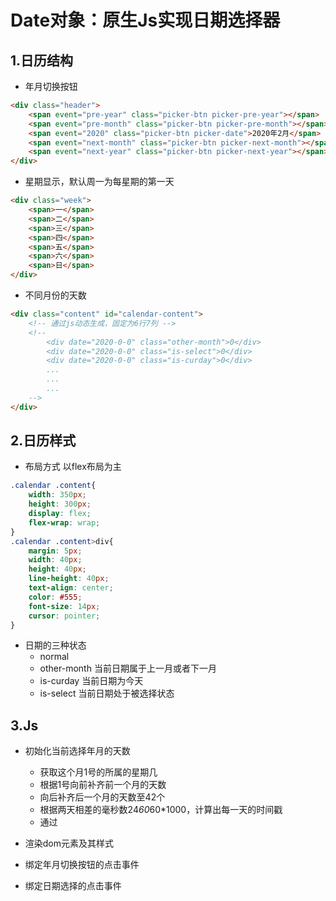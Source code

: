 # Date对象：原生Js实现日期选择器

## 1.日历结构
- 年月切换按钮
``` html
<div class="header">
    <span event="pre-year" class="picker-btn picker-pre-year"></span>
    <span event="pre-month" class="picker-btn picker-pre-month"></span>
    <span event="2020" class="picker-btn picker-date">2020年2月</span>
    <span event="next-month" class="picker-btn picker-next-month"></span>
    <span event="next-year" class="picker-btn picker-next-year"></span>
</div>
```
- 星期显示，默认周一为每星期的第一天

``` html
<div class="week">
    <span>一</span>
    <span>二</span>
    <span>三</span>
    <span>四</span>
    <span>五</span>
    <span>六</span>
    <span>日</span>
</div>
```

- 不同月份的天数

``` html
<div class="content" id="calendar-content">
    <!-- 通过js动态生成，固定为6行7列 -->
    <!-- 
        <div date="2020-0-0" class="other-month">0</div>
        <div date="2020-0-0" class="is-select">0</div>
        <div date="2020-0-0" class="is-curday">0</div>
        ...
        ...
        ...
    -->
</div>
```

## 2.日历样式

- 布局方式
以flex布局为主
``` css
.calendar .content{
    width: 350px;
    height: 300px;
    display: flex;
    flex-wrap: wrap;
}
.calendar .content>div{
    margin: 5px;
    width: 40px;
    height: 40px;
    line-height: 40px;
    text-align: center;
    color: #555;
    font-size: 14px;
    cursor: pointer;
}
```

- 日期的三种状态
    - normal 
    - other-month 当前日期属于上一月或者下一月
    - is-curday 当前日期为今天
    - is-select 当前日期处于被选择状态




## 3.Js

- 初始化当前选择年月的天数
    - 获取这个月1号的所属的星期几
    - 根据1号向前补齐前一个月的天数
    - 向后补齐后一个月的天数至42个
    - 根据两天相差的毫秒数24*60*60*1000，计算出每一天的时间戳
    - 通过

- 渲染dom元素及其样式
- 绑定年月切换按钮的点击事件
- 绑定日期选择的点击事件
